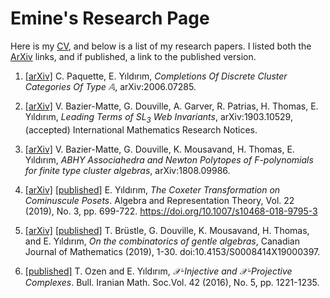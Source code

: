 # Emine's Research Page

Here is my [CV](Documents/CV-Emine-Yildirim.pdf), and below is a list of my research papers. I listed both the [ArXiv](https://arxiv.org/search/advanced?advanced=&terms-0-operator=AND&terms-0-term=Y%C4%B1ld%C4%B1r%C4%B1m%2C+Emine&terms-0-field=author&classification-mathematics=y&classification-physics_archives=all&classification-include_cross_list=include&date-filter_by=all_dates&date-year=&date-from_date=&date-to_date=&date-date_type=submitted_date&abstracts=show&size=50&order=-announced_date_first) links, 
and if published, a link to the published version.

1. [[arXiv]](https://arxiv.org/abs/2006.07285)  C. Paquette, E. Yıldırım, *Completions Of Discrete Cluster Categories Of Type $\mathbb{A}$*, arXiv:2006.07285.

2. [[arXiv]](https://arxiv.org/abs/1903.10529) V. Bazier-Matte, G. Douville, A. Garver, R. Patrias, H. Thomas, E. Yıldırım, *Leading Terms of $SL_3$ Web Invariants*, arXiv:1903.10529, (accepted) International Mathematics Research Notices. 

3. [[arXiv]](https://arxiv.org/abs/1808.09986)  V. Bazier-Matte, G. Douville, K. Mousavand, H. Thomas, E. Yıldırım, *ABHY Associahedra and Newton Polytopes of $F$-polynomials for finite type cluster algebras*, arXiv:1808.09986.

4. [[arXiv]](https://arxiv.org/abs/1710.10632) [[published]](https://link.springer.com/article/10.1007/s10468-018-9795-3)  E. Yıldırım, *The Coxeter Transformation on Cominuscule Posets*. Algebra and Representation Theory, Vol. 22 (2019), No. 3, pp. 699-722. https://doi.org/10.1007/s10468-018-9795-3

5. [[arXiv]](https://arxiv.org/abs/1707.07665) [[published]](https://www.cambridge.org/core/journals/canadian-journal-of-mathematics/article/on-the-combinatorics-of-gentle-algebras/DAC0E0FF011FBAC0FD9E45F473AE2E99)  T. Brüstle, G. Douville, K. Mousavand, H. Thomas, and E. Yıldırım,  *On the combinatorics of gentle algebras*, Canadian Journal of Mathematics (2019), 1-30. doi:10.4153/S0008414X19000397.

6. [[published]](http://bims.iranjournals.ir/article_876.html) T. Ozen and E. Yıldırım, *$\mathcal{X}$-Injective and $\mathcal{X}$-Projective Complexes*. Bull. Iranian Math. Soc.Vol. 42 (2016), No. 5, pp. 1221-1235.
